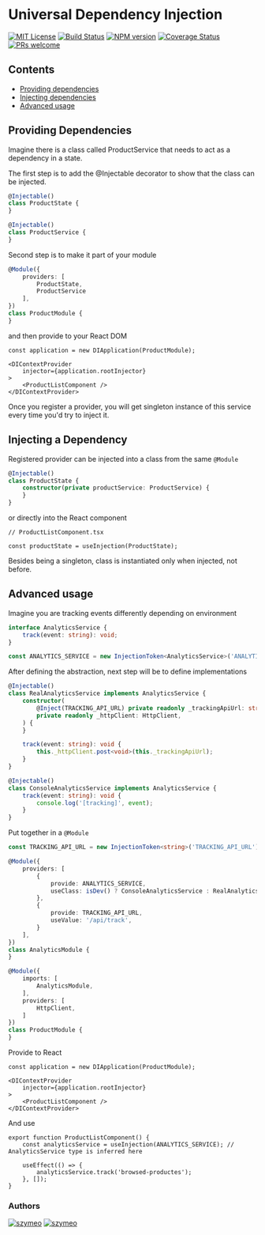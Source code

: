# Universal Dependency Injection
[![MIT License][license-image]][license] [![Build Status][github-action-image]][github-action-url] [![NPM version][npm-version-image]][npm-url] [![Coverage Status][test-coverage-image]][test-coverage-url] [![PRs welcome][contributing-image]][contributing-url]


## Contents

+ [Providing dependencies](#providing-dependencies)
+ [Injecting dependencies](#injecting-a-dependency)
+ [Advanced usage](#advanced-usage)

## Providing Dependencies

Imagine there is a class called ProductService that needs to act as a dependency in a state.

The first step is to add the @Injectable decorator to show that the class can be injected.

```typescript
@Injectable()
class ProductState {
}

@Injectable()
class ProductService {
}
```

Second step is to make it part of your module

```typescript
@Module({
    providers: [
        ProductState,
        ProductService
    ],
})
class ProductModule {
}
```

and then provide to your React DOM

```tsx
const application = new DIApplication(ProductModule);

<DIContextProvider
    injector={application.rootInjector}
>
    <ProductListComponent />
</DIContextProvider>
```

Once you register a provider, you will get singleton instance of this service every time you'd try to inject it.

## Injecting a Dependency

Registered provider can be injected into a class from the same `@Module`

```typescript
@Injectable()
class ProductState {
    constructor(private productService: ProductService) {
    }
}
```

or directly into the React component

```tsx
// ProductListComponent.tsx

const productState = useInjection(ProductState);
```

Besides being a singleton, class is instantiated only when injected, not before.

## Advanced usage

Imagine you are tracking events differently depending on environment

```typescript
interface AnalyticsService {
    track(event: string): void;
}

const ANALYTICS_SERVICE = new InjectionToken<AnalyticsService>('ANALYTICS_SERVICE')
```

After defining the abstraction, next step will be to define implementations

```typescript
@Injectable()
class RealAnalyticsService implements AnalyticsService {
    constructor(
        @Inject(TRACKING_API_URL) private readonly _trackingApiUrl: string,
        private readonly _httpClient: HttpClient,
    ) {
    }

    track(event: string): void {
        this._httpClient.post<void>(this._trackingApiUrl);
    }
}

@Injectable()
class ConsoleAnalyticsService implements AnalyticsService {
    track(event: string): void {
        console.log('[tracking]', event);
    }
}
```

Put together in a `@Module`

```typescript
const TRACKING_API_URL = new InjectionToken<string>('TRACKING_API_URL');

@Module({
    providers: [
        {
            provide: ANALYTICS_SERVICE,
            useClass: isDev() ? ConsoleAnalyticsService : RealAnalyticsService,
        },
        {
            provide: TRACKING_API_URL,
            useValue: '/api/track',
        }
    ],
})
class AnalyticsModule {
}

@Module({
    imports: [
        AnalyticsModule,
    ],
    providers: [
        HttpClient,
    ]
})
class ProductModule {
}
```

Provide to React

```tsx
const application = new DIApplication(ProductModule);

<DIContextProvider
    injector={application.rootInjector}
>
    <ProductListComponent />
</DIContextProvider>
```

And use

```tsx
export function ProductListComponent() {
    const analyticsService = useInjection(ANALYTICS_SERVICE); // AnalyticsService type is inferred here

    useEffect(() => {
        analyticsService.track('browsed-productes');
    }, []);
}
```

### Authors
[![szymeo](https://avatars.githubusercontent.com/u/11583029?v=4&s=40)](https://github.com/szymeo)
[![szymeo](https://avatars.githubusercontent.com/u/45360754?v=4&s=40)](https://github.com/bswitalski)

[license-image]: https://img.shields.io/badge/license-MIT-blue.svg
[license]: LICENSE.md

[github-action-image]: https://github.com/szymeo/universal-di/actions/workflows/build-and-publish.yml/badge.svg
[github-action-url]: https://github.com/szymeo/universal-di/actions/workflows/build-and-publish.yml

[npm-url]: https://npmjs.org/package/universal-di
[npm-version-image]: https://badge.fury.io/js/universal-di.svg

[test-coverage-url]: https://codecov.io/gh/szymeo/universal-di
[test-coverage-image]: https://codecov.io/gh/szymeo/universal-di/branch/master/graph/badge.svg

[contributing-url]: https://github.com/szymeo/universal-di/blob/master/CONTRIBUTING.md
[contributing-image]: https://img.shields.io/badge/PRs-welcome-brightgreen.svg
